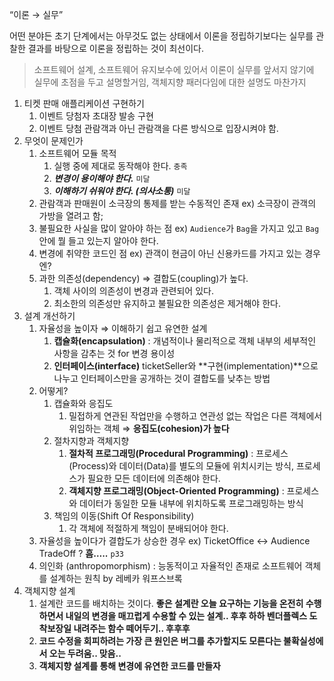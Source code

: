 “이론 → 실무”

어떤 분야든 초기 단계에서는 아무것도 없는 상태에서 이론을 정립하기보다는 실무를 관찰한 결과를 바탕으로 이론을 정립하는 것이 최선이다.

> 소프트웨어 설계, 소프트웨어 유지보수에 있어서 이론이 실무를 앞서지 않기에 실무에 초점을 두고 설명할거임, 객체지향 패러다임에 대한 설명도 마찬가지
>

1. 티켓 판매 애플리케이션 구현하기
    1. 이벤트 당첨자 초대장 발송 구현
    2. 이벤트 당첨 관람객과 아닌 관람객을 다른 방식으로 입장시켜야 함.
2. 무엇이 문제인가
    1. 소프트웨어 모듈 목적
        1. 실행 중에 제대로 동작해야 한다. `충족`
        2. ***변경이 용이해야 한다.*** `미달`
        3. ***이해하기 쉬워야 한다. (의사소통)*** `미달`
    2. 관람객과 판매원이 소극장의 통제를 받는 수동적인 존재 ex) 소극장이 관객의 가방을 열려고 함;
    3. 불필요한 사실을 많이 알아야 하는 점 ex) `Audience`가 `Bag`을 가지고 있고 `Bag` 안에 뭘 들고 있는지 알아야 한다.
    4. 변경에 취약한 코드인 점 ex) 관객이 현금이 아닌 신용카드를 가지고 있는 경우엔?
    5. 과한 의존성(dependency) ⇒ 결합도(coupling)가 높다.
        1. 객체 사이의 의존성이 변경과 관련되어 있다.
        2. 최소한의 의존성만 유지하고 불필요한 의존성은 제거해야 한다.
3. 설계 개선하기
    1. 자율성을 높이자 ⇒ 이해하기 쉽고 유연한 설계
        1. **캡슐화(encapsulation)** : 개념적이나 물리적으로 객체 내부의 세부적인 사항을 감추는 것 for 변경 용이성
        2. **인터페이스(interface)** ticketSeller와 **구현(implementation)**으로 나누고 인터페이스만을 공개하는 것이 결합도를 낮추는 방법
    2. 어떻게?
        1. 캡슐화와 응집도
            1. 밀접하게 연관된 작업만을 수행하고 연관성 없는 작업은 다른 객체에서 위임하는 객체 ⇒ **응집도(cohesion)가 높다**
        2. 절차지향과 객체지향
            1. **절차적 프로그래밍(Procedural Programming)** : 프로세스(Process)와 데이터(Data)를 별도의 모듈에 위치시키는 방식, 프로세스가 필요한 모든 데이터에 의존해야 한다.
            2. **객체지향 프로그래밍(Object-Oriented Programming)** : 프로세스와 데이터가 동일한 모듈 내부에 위치하도록 프로그래밍하는 방식
        3. 책임의 이동(Shift Of Responsibility)
            1. 각 객체에 적절하게 책임이 분배되어야 한다.
    3. 자율성을 높이다가 결합도가 상승한 경우 ex) TicketOffice ↔ Audience TradeOff ? **흠…..** `p33`
    4. 의인화 (anthropomorphism) : 능동적이고 자율적인 존재로 소프트웨어 객체를 설계하는 원칙 by 레베카 워프스브록
4. 객체지향 설계
    1. 설계란 코드를 배치하는 것이다. **좋은 설계란 오늘 요구하는 기능을 온전히 수행하면서 내일의 변경을 매끄럽게 수용할 수 있는 설계.. 후후 하하 벤더플렉스 도착보장일 내려주는 함수 떼어두기.. 후후후**
    2. **코드 수정을 회피하려는 가장 큰 원인은 버그를 추가할지도 모른다는 불확실성에서 오는 두려움.. 맞음..**
    3. **객체지향 설계를 통해 변경에 유연한 코드를 만들자**